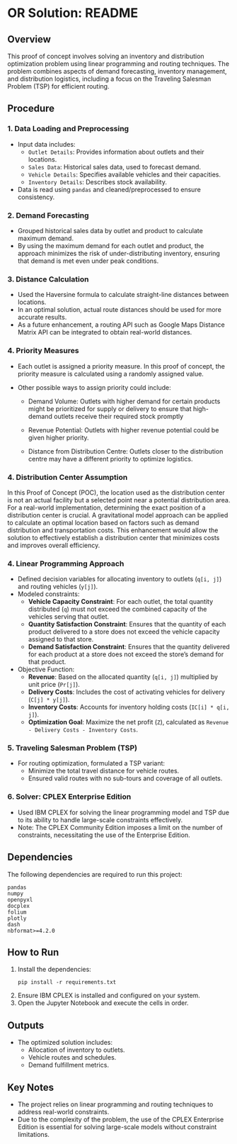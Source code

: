 # OR Solution: README

## Overview

This proof of concept involves solving an inventory and distribution optimization problem using linear programming and routing techniques. The problem combines aspects of demand forecasting, inventory management, and distribution logistics, including a focus on the Traveling Salesman Problem (TSP) for efficient routing.

## Procedure

### 1. Data Loading and Preprocessing

- Input data includes:
  - `Outlet Details`: Provides information about outlets and their locations.
  - `Sales Data`: Historical sales data, used to forecast demand.
  - `Vehicle Details`: Specifies available vehicles and their capacities.
  - `Inventory Details`: Describes stock availability.
- Data is read using `pandas` and cleaned/preprocessed to ensure consistency.

### 2. Demand Forecasting

- Grouped historical sales data by outlet and product to calculate maximum demand.
- By using the maximum demand for each outlet and product, the approach minimizes the risk of under-distributing inventory, ensuring that demand is met even under peak conditions.

### 3. Distance Calculation

- Used the Haversine formula to calculate straight-line distances between locations.
- In an optimal solution, actual route distances should be used for more accurate results.
- As a future enhancement, a routing API such as Google Maps Distance Matrix API can be integrated to obtain real-world distances.

### 4. Priority Measures

- Each outlet is assigned a priority measure. In this proof of concept, the priority measure is calculated using a randomly assigned value.

- Other possible ways to assign priority could include:
    - Demand Volume: Outlets with higher demand for certain products might be prioritized for supply or delivery to ensure that high-demand outlets receive their required stock promptly

    - Revenue Potential: Outlets with higher revenue potential could be given higher priority.

    - Distance from Distribution Centre: Outlets closer to the distribution centre may have a different priority to optimize logistics.

### 4. Distribution Center Assumption
In this Proof of Concept (POC), the location used as the distribution center is not an actual facility but a selected point near a potential distribution area.
For a real-world implementation, determining the exact position of a distribution center is crucial. A gravitational model approach can be applied to calculate an optimal location based on factors such as demand distribution and transportation costs.
This enhancement would allow the solution to effectively establish a distribution center that minimizes costs and improves overall efficiency.
### 4. Linear Programming Approach

- Defined decision variables for allocating inventory to outlets (`q[i, j]`) and routing vehicles (`y[j]`).
- Modeled constraints:
  - **Vehicle Capacity Constraint**: For each outlet, the total quantity distributed (`q`) must not exceed the combined capacity of the vehicles serving that outlet.
  - **Quantity Satisfaction Constraint**: Ensures that the quantity of each product delivered to a store does not exceed the vehicle capacity assigned to that store.
  - **Demand Satisfaction Constraint**: Ensures that the quantity delivered for each product at a store does not exceed the store’s demand for that product.
- Objective Function:
  - **Revenue**: Based on the allocated quantity (`q[i, j]`) multiplied by unit price (`Pr[j]`).
  - **Delivery Costs**: Includes the cost of activating vehicles for delivery (`C[j] * y[j]`).
  - **Inventory Costs**: Accounts for inventory holding costs (`IC[i] * q[i, j]`).
  - **Optimization Goal**: Maximize the net profit (`Z`), calculated as `Revenue - Delivery Costs - Inventory Costs`.

### 5. Traveling Salesman Problem (TSP)

- For routing optimization, formulated a TSP variant:
  - Minimize the total travel distance for vehicle routes.
  - Ensured valid routes with no sub-tours and coverage of all outlets.

### 6. Solver: CPLEX Enterprise Edition

- Used IBM CPLEX for solving the linear programming model and TSP due to its ability to handle large-scale constraints effectively.
- Note: The CPLEX Community Edition imposes a limit on the number of constraints, necessitating the use of the Enterprise Edition.

## Dependencies

The following dependencies are required to run this project:

```
pandas
numpy
openpyxl
docplex
folium
plotly
dash
nbformat>=4.2.0
```

## How to Run

1. Install the dependencies:
   ```
   pip install -r requirements.txt
   ```
2. Ensure IBM CPLEX is installed and configured on your system.
3. Open the Jupyter Notebook and execute the cells in order.

## Outputs

- The optimized solution includes:
  - Allocation of inventory to outlets.
  - Vehicle routes and schedules.
  - Demand fulfillment metrics.

## Key Notes

- The project relies on linear programming and routing techniques to address real-world constraints.
- Due to the complexity of the problem, the use of the CPLEX Enterprise Edition is essential for solving large-scale models without constraint limitations.
